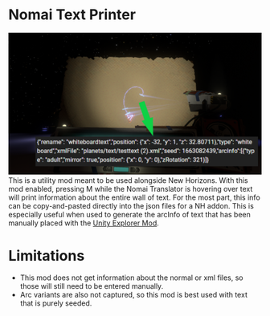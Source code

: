 # Nomai Text Printer
![NomaiTextPrinter](icon.png)
This is a utility mod meant to be used alongside New Horizons. With this mod enabled, pressing M while the Nomai Translator is hovering over text will print information about the entire wall of text. 
For the most part, this info can be copy-and-pasted directly into the json files for a NH addon. This is especially useful when used to generate the arcInfo of text that has been manually placed with 
the [Unity Explorer Mod](https://outerwildsmods.com/mods/unityexplorer/).

# Limitations
* This mod does not get information about the normal or xml files, so those will still need to be entered manually.<br />
* Arc variants are also not captured, so this mod is best used with text that is purely seeded.<br />
